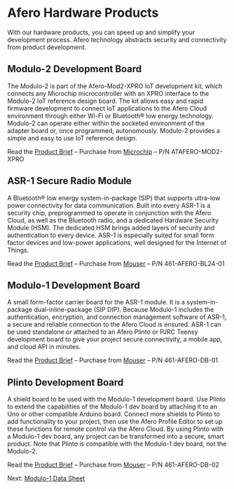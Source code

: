 # Afero Hardware Products

With our hardware products, you can speed up and simplify your development process. Afero technology abstracts security and connectivity from product development.



## Modulo-2 Development Board

The Modulo-2 is part of the Afero-Mod2-XPRO IoT development kit, which connects any Microchip microcontroller with an XPRO interface to the Modulo-2 IoT reference design board. The kit allows easy and rapid firmware development to connect IoT applications to the Afero Cloud environment through either Wi-Fi or Bluetooth® low energy technology. Modulo-2 can operate either within the socketed environment of the adapter board or, once programmed, autonomously. Modulo-2 provides a simple and easy to use IoT reference design.

Read the [Product Brief](/files/Modulo-2ProductBrief.pdf) – Purchase from [Microchip](https://www.microchipdirect.com/ProductSearch.aspx?Keywords=ATAFERO-MOD2-XPRO) – P/N ATAFERO-MOD2-XPRO

## ASR-1 Secure Radio Module

A Bluetooth® low energy system-in-package (SIP) that supports ultra-low power connectivity for data communication. Built into every ASR-1 is a security chip, preprogrammed to operate in conjunction with the Afero Cloud, as well as the Bluetooth radio, and a dedicated Hardware Security Module (HSM). The dedicated HSM brings added layers of security and authentication to every device. ASR-1 is especially suited for small form factor devices and low-power applications, well designed for the Internet of Things.

Read the [Product Brief](/files/ASR-1ProductBrief.pdf) – Purchase from [Mouser](https://www.mouser.com/new/afero/afero-asr1-radio-module/) – P/N 461-AFERO-BL24-01

## Modulo-1 Development Board

A small form-factor carrier board for the ASR-1 module. It is a system-in-package dual-inline-package (SIP DIP). Because Modulo-1 includes the authentication, encryption, and connection management software of ASR-1, a secure and reliable connection to the Afero Cloud is ensured. ASR-1 can be used standalone or attached to an Afero Plinto or PJRC Teensy development board to give your project secure connectivity, a mobile app, and cloud API in minutes.

Read the [Product Brief](/files/Modulo-1ProductBrief.pdf) – Purchase from [Mouser](https://www.mouser.com/ProductDetail/Afero/AFERO-DB-01?qs=KdD021b6dNfALOd58dvJ9A%3d%3d) – P/N 461-AFERO-DB-01

## Plinto Development Board

A shield board to be used with the Modulo-1 development board. Use Plinto to extend the capabilities of the Modulo-1 dev board by attaching it to an Uno or other compatible Arduino board. Connect more shields to Plinto to add functionality to your project, then use the Afero Profile Editor to set up these functions for remote control via the Afero Cloud. By using Plinto with a Modulo-1 dev board, any project can be transformed into a secure, smart product. Note that Plinto is compatible with the Modulo-1 dev board, not the Modulo-2.

Read the [Product Brief](/files/PlintoProductBrief.pdf) – Purchase from [Mouser](https://www.mouser.com/ProductDetail/Afero/AFERO-DB-02?qs=KdD021b6dNchrTtiVGrGiA%3d%3d) – P/N 461-AFERO-DB-02

 Next: [Modulo-1 Data Sheet](../Modulo1DataSheet)